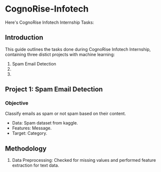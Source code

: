 # CognoRise-Infotech
Here's CognoRise Infotech Internship Tasks:

## Introduction 
This guide outlines the tasks done during CognoRise Infotech Internship, containing three distict projects with machine learning:
1. Spam Email Detection
2.
3.
## Project 1: Spam Email Detection 
### Objective
Classify emails as spam or not spam based on their content.
- Data: Spam dataset from kaggle.
- Features: Message.
- Target: Category.
## Methodology
1. Data Preprocessing: Checked for missing values and performed feature extraction for text data.
